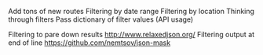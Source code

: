 Add tons of new routes
Filtering by date range
Filtering by location
Thinking through filters
Pass dictionary of filter values (API usage)

Filtering to pare down results http://www.relaxedjson.org/
Filtering output at end of line https://github.com/nemtsov/json-mask

